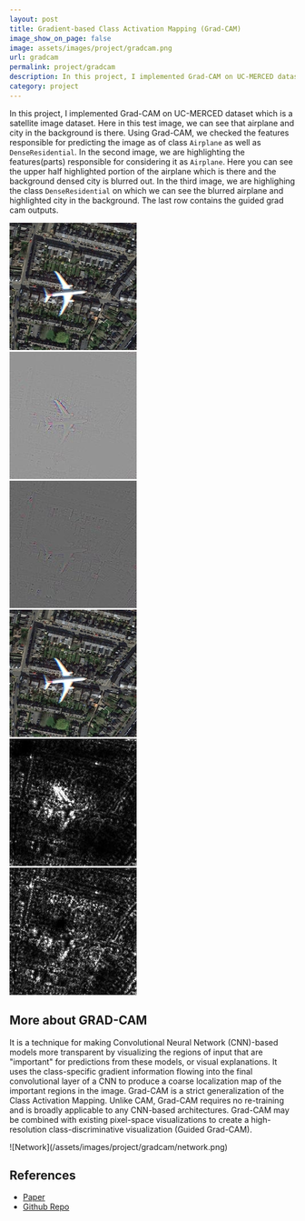 ```yaml
---
layout: post
title: Gradient-based Class Activation Mapping (Grad-CAM)
image_show_on_page: false
image: assets/images/project/gradcam.png
url: gradcam
permalink: project/gradcam
description: In this project, I implemented Grad-CAM on UC-MERCED dataset which is a satellite image dataset.
category: project
---
```


  In this project, I implemented Grad-CAM on UC-MERCED dataset which is a satellite image dataset. Here in this test image, we can see that airplane and city in the background is there. Using Grad-CAM, we checked the features responsible for predicting the image as of class `Airplane` as well as `DenseResidential`. In the second image, we are highlighting the features(parts) responsible for considering it as `Airplane`. Here you can see the upper half highlighted portion of the airplane which is there and the background densed city is blurred out. In the third image, we are highlighing the class `DenseResidential` on which we can see the blurred airplane and highlighted city in the background. The last row contains the guided grad cam outputs.

  <div class="box alt">
  	<div class="row 50% uniform">
  		<div class="4u"><span class="image fit"><img src="/assets/images/project/gradcam/original.jpg" alt="Original" /></span></div>
  		<div class="4u"><span class="image fit"><img src="/assets/images/project/gradcam/airplane.jpg" alt="Airplane" /></span></div>
  		<div class="4u$"><span class="image fit"><img src="/assets/images/project/gradcam/city.jpg" alt="DenseResidential" /></span></div>
  		<!-- Break -->
  		<div class="4u"><span class="image fit"><img src="/assets/images/project/gradcam/original.jpg" alt="Original" /></span></div>
  		<div class="4u"><span class="image fit"><img src="/assets/images/project/gradcam/air_grad.jpg" alt="Airplane Gradient" /></span></div>
  		<div class="4u$"><span class="image fit"><img src="/assets/images/project/gradcam/city_grad.jpg" alt="DenseResidential Gradient" /></span></div>
    </div>
  </div>

## More about GRAD-CAM

  It is a technique for making Convolutional Neural Network (CNN)-based models more transparent by visualizing the regions of input that are "important" for predictions from these models, or visual explanations. It uses the class-specific gradient information flowing into the final convolutional layer of a CNN to produce a coarse localization map of the important regions in the image. Grad-CAM is a strict generalization of the Class Activation Mapping. Unlike CAM, Grad-CAM requires no re-training and is broadly applicable to any CNN-based architectures. Grad-CAM may be combined with existing pixel-space visualizations to create a high-resolution class-discriminative visualization (Guided Grad-CAM).

  <span class="image fit">
    ![Network](/assets/images/project/gradcam/network.png)
  </span>

## References

<ul class="actions fit">
  <li><a href="https://arxiv.org/abs/1610.02391" class="button special fit">Paper</a></li>
  <li><a href="https://github.com/Parth1811/grad_cam" class="button special fit">Github Repo</a></li>
</ul>
